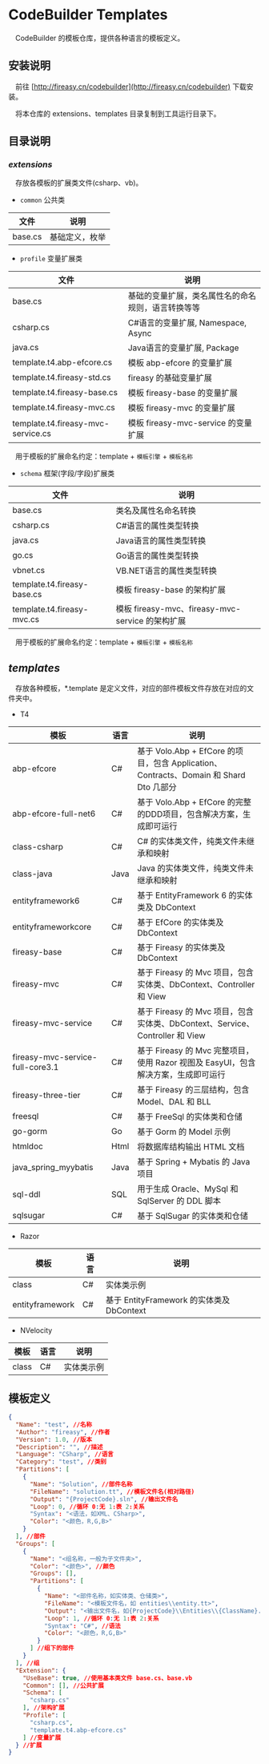 # CodeBuilder Templates

　CodeBuilder 的模板仓库，提供各种语言的模板定义。

## 安装说明
　前往 [http://fireasy.cn/codebuilder](http://fireasy.cn/codebuilder) 下载安装。

　将本仓库的 extensions、templates 目录复制到工具运行目录下。

## 目录说明

### *extensions*
　存放各模板的扩展类文件(csharp、vb)。

* `common` 公共类

| 文件 | 说明 |
| ---- | ---- |
| base.cs | 基础定义，枚举 |

* `profile` 变量扩展类

| 文件 | 说明 |
| ---- | ---- |
| base.cs | 基础的变量扩展，类名属性名的命名规则，语言转换等等 |
| csharp.cs | C#语言的变量扩展, Namespace, Async |
| java.cs | Java语言的变量扩展, Package |
| template.t4.abp-efcore.cs | 模板 abp-efcore 的变量扩展 |
| template.t4.fireasy-std.cs | fireasy 的基础变量扩展 |
| template.t4.fireasy-base.cs | 模板 fireasy-base 的变量扩展 |
| template.t4.fireasy-mvc.cs | 模板 fireasy-mvc 的变量扩展 |
| template.t4.fireasy-mvc-service.cs | 模板 fireasy-mvc-service 的变量扩展 |

　用于模板的扩展命名约定：template + `模板引擎` + `模板名称`

* `schema` 框架(字段/字段)扩展类

| 文件 | 说明 |
| ---- | ---- |
| base.cs | 类名及属性名命名转换 |
| csharp.cs | C#语言的属性类型转换 |
| java.cs | Java语言的属性类型转换 |
| go.cs | Go语言的属性类型转换 |
| vbnet.cs | VB.NET语言的属性类型转换 |
| template.t4.fireasy-base.cs | 模板 fireasy-base 的架构扩展 |
| template.t4.fireasy-mvc.cs | 模板 fireasy-mvc、fireasy-mvc-service 的架构扩展 |

　用于模板的扩展命名约定：template + `模板引擎` + `模板名称`

## *templates*
　存放各种模板，*.template 是定义文件，对应的部件模板文件存放在对应的文件夹中。

* T4

| 模板 | 语言 | 说明 |
| ---- | ---- | ---- |
| abp-efcore | C# | 基于 Volo.Abp + EfCore 的项目，包含 Application、Contracts、Domain 和 Shard Dto 几部分 |
| abp-efcore-full-net6 | C# | 基于 Volo.Abp + EfCore 的完整的DDD项目，包含解决方案，生成即可运行 |
| class-csharp | C# | C# 的实体类文件，纯类文件未继承和映射 |
| class-java | Java | Java 的实体类文件，纯类文件未继承和映射 |
| entityframework6 | C# | 基于 EntityFramework 6 的实体类及 DbContext |
| entityframeworkcore | C# | 基于 EfCore 的实体类及 DbContext |
| fireasy-base | C# | 基于 Fireasy 的实体类及 DbContext |
| fireasy-mvc | C# | 基于 Fireasy 的 Mvc 项目，包含实体类、DbContext、Controller 和 View |
| fireasy-mvc-service | C# | 基于 Fireasy 的 Mvc 项目，包含实体类、DbContext、Service、Controller 和 View |
| fireasy-mvc-service-full-core3.1 | C# | 基于 Fireasy 的 Mvc 完整项目，使用 Razor 视图及 EasyUI，包含解决方案，生成即可运行 |
| fireasy-three-tier | C# | 基于 Fireasy 的三层结构，包含 Model、DAL 和 BLL |
| freesql | C# | 基于 FreeSql 的实体类和仓储 |
| go-gorm | Go | 基于 Gorm 的 Model 示例 |
| htmldoc | Html | 将数据库结构输出 HTML 文档 |
| java_spring_myybatis | Java | 基于 Spring + Mybatis 的 Java 项目 |
| sql-ddl | SQL | 用于生成 Oracle、MySql 和 SqlServer 的 DDL 脚本 |
| sqlsugar | C# | 基于 SqlSugar 的实体类和仓储 |

* Razor

| 模板 | 语言 | 说明 |
| ---- | ---- | ---- |
| class | C# | 实体类示例 |
| entityframework | C# | 基于 EntityFramework 的实体类及 DbContext |

* NVelocity

| 模板 | 语言 | 说明 |
| ---- | ---- | ---- |
| class | C# | 实体类示例 |

## 模板定义

```json
{
  "Name": "test", //名称
  "Author": "fireasy", //作者
  "Version": 1.0, //版本
  "Description": "", //描述
  "Language": "CSharp", //语言
  "Category": "test", //类别
  "Partitions": [
    {
      "Name": "Solution", //部件名称
      "FileName": "solution.tt", //模板文件名(相对路径)
      "Output": "{ProjectCode}.sln", //输出文件名
      "Loop": 0, //循环 0:无 1:表 2:关系
      "Syntax": "<语法，如XML、CSharp>",
      "Color": "<颜色，R,G,B>"
    }
  ], //部件
  "Groups": [
    {
      "Name": "<组名称，一般为子文件夹>",
      "Color": "<颜色>", //颜色
      "Groups": [],
      "Partitions": [
        {
          "Name": "<部件名称，如实体类、仓储类>",
          "FileName": "<模板文件名，如 entities\\entity.tt>",
          "Output": "<输出文件名，如{ProjectCode}\\Entities\\{ClassName}.cs>",
          "Loop": 1, //循环 0:无 1:表 2:关系
          "Syntax": "C#", //语法
          "Color": "<颜色，R,G,B>"
        }
      ] //组下的部件
    }
  ], //组
  "Extension": {
    "UseBase": true, //使用基本类文件 base.cs、base.vb
    "Common": [], //公共扩展
    "Schema": [
      "csharp.cs"
    ], //架构扩展
    "Profile": [
      "csharp.cs",
      "template.t4.abp-efcore.cs"
    ] //变量扩展
  } //扩展
}
```
